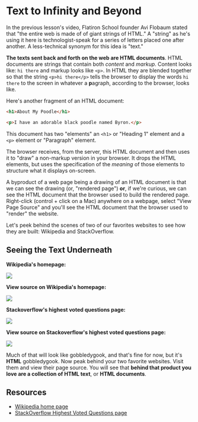 # Text to Infinity and Beyond

In the previous lesson's video, Flatiron School founder Avi Flobaum stated that
"the entire web is made of of giant strings of HTML." A "string" as he's using
it here is technologist-speak for a series of letters placed one after another.
A less-technical synonym for this idea is "text."

**The texts sent back and forth on the web are HTML documents**. HTML documents
are strings that contain both _content_ and _markup_. Content looks like: `hi
there` and markup looks like `<p>`. In HTML they are blended together so that
the string `<p>hi there</p>` tells the browser to display the words `hi there`
to the screen in whatever a **p**agraph, according to the browser, looks like.

Here's another fragment of an HTML document:

```html
<h1>About My Poodle</h1>

<p>I have an adorable black poodle named Byron.</p>
```

This document has two "elements" an `<h1>` or "Heading 1" element and a `<p>`
element or "Paragraph" element.

The browser receives, from the server, this HTML document and then uses it to
"draw" a non-markup version in your browser. It drops the HTML elements, but
uses the specification of the _meaning_ of those elements to structure what it
displays on-screen.

A byproduct of a web page being a drawing of an HTML document is that we can
see the drawing (or, "rendered page") **or**, if we're curious, we can see the
HTML document that the browser used to build the rendered page.  Right-click (control + click on a Mac)
anywhere on a webpage, select "View Page Source" and you'll see the HTML
document that the browser used to "render" the website.

Let's peek behind the scenes of two of our favorites websites to see how they
are built: Wikipedia and StackOverflow.

## Seeing the Text Underneath

**Wikipedia's homepage:**

![](https://curriculum-content.s3.amazonaws.com/web-development/wikipedia.jpeg)

**View source on Wikipedia's homepage:**

![](https://curriculum-content.s3.amazonaws.com/web-development/wikipedia-view-source.jpeg)

**Stackoverflow's highest voted questions page:**

![](https://curriculum-content.s3.amazonaws.com/web-development/stackoverflow.jpeg)

**View source on Stackoverflow's highest voted questions page:**

![](https://curriculum-content.s3.amazonaws.com/web-development/stackoverflow-viewsource-updated.jpeg)

Much of that will look like gobbledygook, and that's fine for now, but it's
**HTML** gobbledygook.  Now peak behind your two favorite websites. Visit them
and view their page source. You will see that **behind that product you love
are a collection of HTML text**, or **HTML documents**.

## Resources

- [Wikipedia home page](https://en.wikipedia.org/)
- [StackOverflow Highest Voted Questions page](https://stackoverflow.com/questions?sort=votes)

